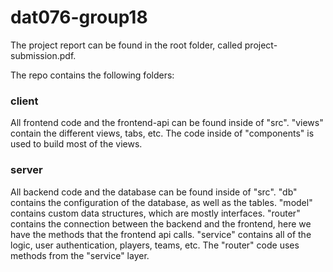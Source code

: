 # dat076-group18

The project report can be found in the root folder, called project-submission.pdf. 

The repo contains the following folders:
### client 
All frontend code and the frontend-api can be found inside of "src". "views" contain the different views, tabs, etc. The code inside of "components" is used to build most of the views. 

### server
All backend code and the database can be found inside of "src". "db" contains the configuration of the database, as well as the tables. "model" contains custom data structures, which are mostly interfaces. "router" contains the connection between the backend and the frontend, here we have the methods that the frontend api calls. "service" contains all of the logic, user authentication, players, teams, etc. The "router" code uses methods from the "service" layer.
